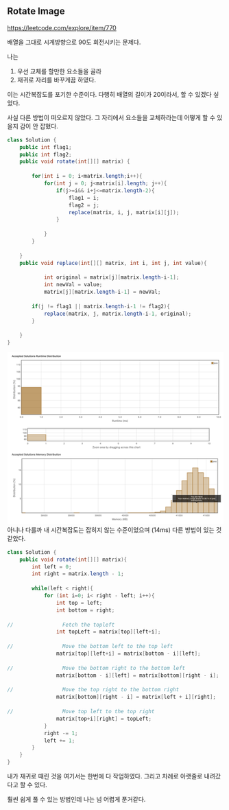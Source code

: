 ## Rotate Image
https://leetcode.com/explore/item/770

배열을 그대로 시계방향으로 90도 회전시키는 문제다. 

나는 
1. 우선 교체를 할만한 요소들을 골라 
2. 재귀로 자리를 바꾸게끔 하였다. 

이는 시간복잡도를 포기한 수준이다. 다행히 배열의 길이가 20이라서, 할 수 있겠다 싶었다. 

사실 다른 방법이 떠오르지 않았다. 그 자리에서 요소들을 교체하라는데 어떻게 할 수 있을지 감이 안 잡혔다. 



```java
class Solution {
    public int flag1;
    public int flag2;
    public void rotate(int[][] matrix) {
      
        for(int i = 0; i<matrix.length;i++){
            for(int j = 0; j<matrix[i].length; j++){
                if(j>=i&& i+j<=matrix.length-2){
                    flag1 = i;
                    flag2 = j;
                    replace(matrix, i, j, matrix[i][j]);
                }
               
            }
        }

    }
    public void replace(int[][] matrix, int i, int j, int value){
       
            int original = matrix[j][matrix.length-i-1];
            int newVal = value;
            matrix[j][matrix.length-i-1] = newVal;
            
        if(j != flag1 || matrix.length-i-1 != flag2){
            replace(matrix, j, matrix.length-i-1, original);
        }
        
    }   
}

```
![Alt text](image-11.png)
아니나 다를까 내 시간복잡도는 잡히지 않는 수준이었으며 (14ms)
다른 방법이 있는 것 같았다.
```java
class Solution {
    public void rotate(int[][] matrix){
        int left = 0;
        int right = matrix.length - 1;

        while(left < right){
            for (int i=0; i< right - left; i++){
                int top = left;
                int bottom = right;

//                Fetch the topleft
                int topLeft = matrix[top][left+i];

//                Move the bottom left to the top left
                matrix[top][left+i] = matrix[bottom - i][left];

//                Move the bottom right to the bottom left
                matrix[bottom - i][left] = matrix[bottom][right - i];

//                Move the top right to the bottom right
                matrix[bottom][right - i] = matrix[left + i][right];

//                Move top left to the top right
                matrix[top+i][right] = topLeft;
            }
            right -= 1;
            left += 1;
        }
    }
}
```

내가 재귀로 때린 것을 여기서는 한번에 다 작업하였다. 
그리고 차례로 아랫줄로 내려갔다고 할 수 있다. 

훨씬 쉽게 풀 수 있는 방법인데 나는 넘 어렵게 푼거같다.